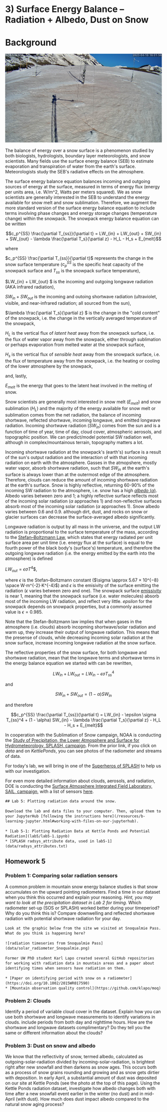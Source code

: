 # 3) Surface Energy Balance – Radiation + Albedo, Dust on Snow

# Background
![Photo of April 2023 dust event at Kettle Ponds](data/Dust_on_SOS.png)

The balance of energy over a snow surface is a phenomenon studied by both biologists, hydrologists, boundary layer meteorologists, and snow scientists. Many fields use the surface energy balance (SEB) to estimate evaporation and transpiration of water from the earth's surface. Meteorologists study the SEB's radiative effects on the atmosphere.

The surface energy balance equation balances incoming and outgoing sources of energy at the surface, measured in terms of energy flux (energy per units area, i.e. W/m^2, Watts per meters squared). 
We as snow scientists are generally interested in the SEB to understand the energy available for snow melt and snow sublimation. 
Therefore, we augment the more standard version of the surface energy balance equation to include terms involving phase changes and energy storage changes (temperature change) within the snowpack. 
The snowpack energy balance equation can be written

$$c_p^{SS} \frac{\partial T_{ss}}{\partial t} = LW_{in} + LW_{out} + SW_{in} + SW_{out} - \lambda \frac{\partial T_s}{\partial z} - H_L - H_s + E_{melt}$$

where 

$c_p^{SS} \frac{\partial T_{ss}}{\partial t}$
represents the change in the snow surface temperature ($c_p^{SS}$ is the specific heat capacity of the snowpack surface and $T_{ss}$ is the snowpack surface temperature),

$LW_{in} + LW_{out} $ is the incoming and outgoing longwave radiation (AKA infrared radiation),

$SW_{in} + SW_{out}$ is the incoming and outoing shortwave radiation (ultraviolet, visible, and near-infrared radiation; all sourced from the sun),

$\lambda \frac{\partial T_s}{\partial z} $ is the change in the "cold content" of the snowpack, i.e. the change in the vertically averaged temperature of the snowpack,

$H_L$  is the vertical flux of *latent heat* away from the snowpack surface, i.e. the flux of water vapor away from the snowpack, either through sublimation or perhaps evaporation from melted water at the snowpack surface, 

$H_s$ is the vertical flux of *sensible heat* away from the snowpack surface, i.e. the flux of temperature away from the snowpack, i.e. the heating or cooling of the lower atmosphere by the snowpack,

and, lastly,

$E_{melt}$ is the energy that goes to the latent heat involved in the melting of snow.

Snow scientists are generally most interested in snow melt ($E_{melt}$) and snow sublimation ($H_L$) and the majority of the energy available for snow melt or sublimation comes from the net radiation, the balance of incoming shortwave, reflected shortwave, incoming longwave, and emitted longwave radiation. Incoming shortwave radiation ($SW_{in}$) comes from the sun and is a function of time of year, time of day, cloud cover, atmospheric aerosols, and topographic position. We can predict/model potential SW radiation well, although in complex/mountainous terrain, topography matters a lot.

Incoming shortwave radiation at the snowpack's (earth's) surface is a result of the sun's output radiation and the interaction of with that incoming radiation on earth with the atmosphere. 
Gasses in the atmopshere, mostly water vapor, absorb shortwave radiation, such that $SW_{in}$ at the earth's surface is always lower than at the outermost edge of the atmosphere. 
Therefore, clouds can reduce the amount of incoming shortwave radiation at the earth's surface.
Snow is highly reflective, returning 60-90% of the incoming SW radiation to the atmosphere, i.e. snow has a high [*albedo* ($\alpha$)](https://mynasadata.larc.nasa.gov/mini-lessonactivity/what-albedo). 
Albedo varies between zero and 1; a highly reflective surface reflects most of the incoming solar radiation ($\alpha$ approaches 1) and non-reflective surfaces absorb most of the incoming solar radiation ($\alpha$ approaches 1). Snow albedo varies between 0.6 and 0.9. although dirt, dust, and rocks on snow or glacier surfaces can decrease the surface-averaged albedo significantly. 

Longwave radiation is output by all mass in the universe, and the output LW radiation is proportional to the surface temperature of the mass, according to the [Stefan–Boltzmann Law](https://en.wikipedia.org/wiki/Stefan–Boltzmann_law), which states that energy radiated per unit surface area per unit time (i.e. energy flux at the surface) is equal to the fourth power of the black body's (surface's) temperature, and therefore the outgoing longwave radiation (i.e. the energy emitted by the earth into the atmosphere) is defined

$LW_{out} = \epsilon \sigma T^4$$,

where $\epsilon$ is the Stefan–Boltzmann constant ($\sigma \approx 5.67 × 10^{−8} \space W⋅m^{-2}⋅K^{-4}$)
and $\epsilon$ is the emisivity of the surface emitting the radiation ($\epsilon$ varies between zero and one). The snowpack surface [emissivity](https://www.jpl.nasa.gov/images/pia18833-nasa-spacecraft-maps-earths-global-emissivity) is near 1, meaning that the snowpack surface (i.e. water molecules) absorb most of the incoming LW radiation, and reflect very little. $epsilon$ for the snowpack depends on snowpack properties, but a commonly assumed value is $\epsilon = 0.985$.

Note that the Stefan-Boltzmann law implies that when gases in the atmosphere (i.e. clouds) absorb incopming shortwave/solar radiation and warm up, they increase their output of longwave radiation. 
This means that the presense of clouds, while decreasing incoming solar radiation at the snow surface, increase incoming longwave radiation at the snow surface.

The reflective properties of the snow surface, for both longwave and shortwave radiation, mean that the longwave terms and shortwave terms in the energy balance equation we started with can be rewritten,

$$LW_{in} + LW_{out} = LW_{in} - \epsilon \sigma T_{ss}^4$$

and

$$SW_{in} + SW_{out} = (1 - \alpha) SW_{in}$$

and therefore

$$c_p^{SS} \frac{\partial T_{ss}}{\partial t} = LW_{in} - \epsilon \sigma T_{ss}^4 + (1 - \alpha) SW_{in} - \lambda \frac{\partial T_s}{\partial z} - H_L - H_s + E_{melt}$$

In cooperation with the Sublimation of Snow campaign, NOAA is conducting the [Study of Precipitation, the Lower Atmosphere and Surface for Hydrometeorology, SPLASH, campaign](https://psl.noaa.gov/splash/). From the prior link, if you click on _data_ and on _KettlePonds_, you can see photos of the radiometer and streams of data. 

For today's lab, we will bring in one of the [Superheros of SPLASH](https://storymaps.arcgis.com/stories/093640ac6bdc479394d7fd9c7068fd27) to help us with our investigation.

For even more detailed information about clouds, aerosols, and radiation, DOE is conducting the [Surface Atmosphere Integrated Field Laboratory, SAIL, campaign](https://sail.lbl.gov/), with a list of sensors [here](https://sail.lbl.gov/what-we-measure/).

```note
## Lab 5: Plotting radiation data around the snow.

Download the lab and data files to your computer. Then, upload them to your JupyterHub [following the instructions here](/resources/b-learning-jupyter.html#working-with-files-on-our-jupyterhub).

* [Lab 5-1: Plotting Radiation Data at Kettle Ponds and Potential Radiation](lab5/lab5-1.ipynb)
* [SPLASH radsys_attribute data, used in lab5-1](data/radsys_attributes.txt)

```

## Homework 5

### Problem 1: Comparing solar radiation sensors

A common problem in mountain snow energy balance studies is that snow accumulates on the upward pointing radiometers.  Find a time in our dataset when you think this occurred and explain your reasoning. _Hint, you may want to look at the precipitation dataset in Lab 2 for timing._ Which radiometer set-up (SOS or SPLASH) worked better during your timeperiod?  Why do you think this is?  Compare downwelling and reflected shortwave radiation with potential shortwave radiation for your day.
 
 ```tip
Look at the graphic below from the site we visited at Snoqualmie Pass.  What do you think is happening here?

![radiation timeseries from Snoqualmie Pass](data/solar_radiometer_Snoqualmie.png)

Former UW PhD student Karl Lapo created several GitHub repositories for working with radiation data in mountain areas and a paper about identifying times when sensors have radiation on them.

* [Paper on identifying period with snow on a radiometer](https://doi.org/10.1002/2015WR017590)
* [Mountain observation quality control](https://github.com/klapo/moq)
```

### Problem 2: Clouds
 
Identify a period of variable cloud cover in the dataset.  Explain how you can use both shortwave and longwave measurements to identify variations in clouds.  include periods from both day and nighttime hours.  How are the shortwave and longwave datasets complimentary?  Do they tell you the same or different information about the clouds?  


### Problem 3: Dust on snow and albedo
 
We know that the reflectivity of snow, termed albedo, calculated as outgoing-solar-radiation divided by incoming-solar-radiation, is brightest right after new snowfall and then darkens as snow ages.  This occurs both as a process of snow grains rounding and growing and as snow gets dirtier with deposition.  In early April, a substantial amount of dust was deposited on our site at Kettle Ponds (see the photo at the top of this page).  Using the Kettle Ponds radiation dataset, investigate how albedo changes both with time after a new snowfall event earlier in the winter (no dust) and in mid-April (with dust).  How much does dust impact albedo compared to the natural snow aging process? 
